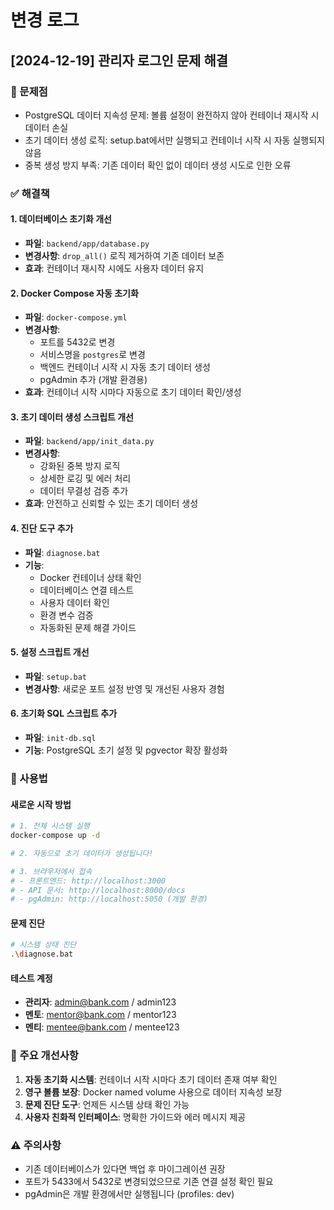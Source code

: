 # 변경 로그

## [2024-12-19] 관리자 로그인 문제 해결

### 🚨 문제점
- PostgreSQL 데이터 지속성 문제: 볼륨 설정이 완전하지 않아 컨테이너 재시작 시 데이터 손실
- 초기 데이터 생성 로직: setup.bat에서만 실행되고 컨테이너 시작 시 자동 실행되지 않음
- 중복 생성 방지 부족: 기존 데이터 확인 없이 데이터 생성 시도로 인한 오류

### ✅ 해결책

#### 1. 데이터베이스 초기화 개선
- **파일**: `backend/app/database.py`
- **변경사항**: `drop_all()` 로직 제거하여 기존 데이터 보존
- **효과**: 컨테이너 재시작 시에도 사용자 데이터 유지

#### 2. Docker Compose 자동 초기화
- **파일**: `docker-compose.yml`
- **변경사항**: 
  - 포트를 5432로 변경
  - 서비스명을 `postgres`로 변경
  - 백엔드 컨테이너 시작 시 자동 초기 데이터 생성
  - pgAdmin 추가 (개발 환경용)
- **효과**: 컨테이너 시작 시마다 자동으로 초기 데이터 확인/생성

#### 3. 초기 데이터 생성 스크립트 개선
- **파일**: `backend/app/init_data.py`
- **변경사항**:
  - 강화된 중복 방지 로직
  - 상세한 로깅 및 에러 처리
  - 데이터 무결성 검증 추가
- **효과**: 안전하고 신뢰할 수 있는 초기 데이터 생성

#### 4. 진단 도구 추가
- **파일**: `diagnose.bat`
- **기능**:
  - Docker 컨테이너 상태 확인
  - 데이터베이스 연결 테스트
  - 사용자 데이터 확인
  - 환경 변수 검증
  - 자동화된 문제 해결 가이드

#### 5. 설정 스크립트 개선
- **파일**: `setup.bat`
- **변경사항**: 새로운 포트 설정 반영 및 개선된 사용자 경험

#### 6. 초기화 SQL 스크립트 추가
- **파일**: `init-db.sql`
- **기능**: PostgreSQL 초기 설정 및 pgvector 확장 활성화

### 🔧 사용법

#### 새로운 시작 방법
```bash
# 1. 전체 시스템 실행
docker-compose up -d

# 2. 자동으로 초기 데이터가 생성됩니다!

# 3. 브라우저에서 접속
# - 프론트엔드: http://localhost:3000
# - API 문서: http://localhost:8000/docs
# - pgAdmin: http://localhost:5050 (개발 환경)
```

#### 문제 진단
```bash
# 시스템 상태 진단
.\diagnose.bat
```

#### 테스트 계정
- **관리자**: admin@bank.com / admin123
- **멘토**: mentor@bank.com / mentor123  
- **멘티**: mentee@bank.com / mentee123

### 🎯 주요 개선사항

1. **자동 초기화 시스템**: 컨테이너 시작 시마다 초기 데이터 존재 여부 확인
2. **영구 볼륨 보장**: Docker named volume 사용으로 데이터 지속성 보장
3. **문제 진단 도구**: 언제든 시스템 상태 확인 가능
4. **사용자 친화적 인터페이스**: 명확한 가이드와 에러 메시지 제공

### ⚠️ 주의사항

- 기존 데이터베이스가 있다면 백업 후 마이그레이션 권장
- 포트가 5433에서 5432로 변경되었으므로 기존 연결 설정 확인 필요
- pgAdmin은 개발 환경에서만 실행됩니다 (profiles: dev)
